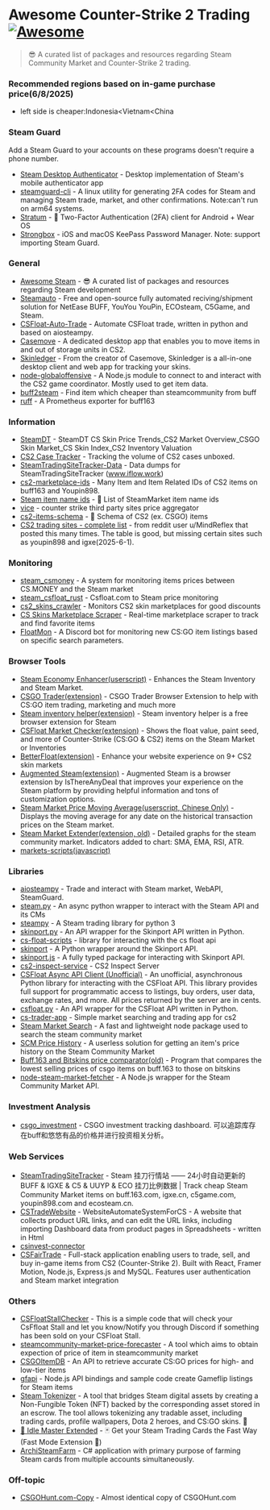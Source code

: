 # Awesome Counter-Strike 2 Trading [![Awesome](https://cdn.rawgit.com/sindresorhus/awesome/d7305f38d29fed78fa85652e3a63e154dd8e8829/media/badge.svg)](https://github.com/sindresorhus/awesome)
> 😎 A curated list of packages and resources regarding Steam Community Market and Counter-Strike 2 trading.
### Recommended regions based on in-game purchase price(6/8/2025)

- left side is cheaper:Indonesia<Vietnam<China

### Steam Guard

Add a Steam Guard to your accounts on these programs doesn't require a phone number.

- [Steam Desktop Authenticator](https://github.com/Jessecar96/SteamDesktopAuthenticator) - Desktop implementation of Steam's mobile authenticator app
- [steamguard-cli](https://github.com/dyc3/steamguard-cli) - A linux utility for generating 2FA codes for Steam and managing Steam trade, market, and other confirmations. Note:can't run on arm64 systems.
- [Stratum](https://github.com/stratumauth/app) - 📱 Two-Factor Authentication (2FA) client for Android + Wear OS
- [Strongbox](https://strongboxsafe.com/) - iOS and macOS KeePass Password Manager. Note: support importing Steam Guard.

### General

- [Awesome Steam](https://github.com/scholtzm/awesome-steam) - 😎 A curated list of packages and resources regarding Steam development
- [Steamauto](https://github.com/Steamauto/Steamauto) - Free and open-source fully automated reciving/shipment solution for NetEase BUFF, YouYou YouPin, ECOsteam, C5Game, and Steam.
- [CSFloat-Auto-Trade](https://github.com/gradinazz/CSFloat-Auto-Trade) - Automate CSFloat trade, written in python and based on aiosteampy.
- [Casemove](https://github.com/nombersDev/casemove) - A dedicated desktop app that enables you to move items in and out of storage units in CS2.
- [Skinledger](https://skinledger.com/) - From the creator of Casemove, Skinledger is a all-in-one desktop client and web app for tracking your skins.
- [node-globaloffensive](https://github.com/DoctorMcKay/node-globaloffensive) - A Node.js module to connect to and interact with the CS2 game coordinator. Mostly used to get item data.
- [buff2steam](https://github.com/hldh214/buff2steam) - Find item which cheaper than steamcommunity from buff
- [ruff](https://github.com/Lol3rrr/ruff) - A Prometheus exporter for buff163

### Information

- [SteamDT](https://steamdt.com/en) - SteamDT CS Skin Price Trends_CS2 Market Overview_CSGO Skin Market_CS Skin Index_CS2 Inventory Valuation
- [CS2 Case Tracker](https://csgocasetracker.com) - Tracking the volume of CS2 cases unboxed.
- [SteamTradingSiteTracker-Data](https://github.com/EricZhu-42/SteamTradingSiteTracker-Data) - Data dumps for SteamTradingSiteTracker (www.iflow.work)
- [cs2-marketplace-ids](https://github.com/ModestSerhat/cs2-marketplace-ids) - Many Item and Item Related IDs of CS2 items on buff163 and Youpin898.
- [Steam item name ids](https://github.com/somespecialone/steam-item-name-ids) - 🧾 List of SteamMarket item name ids
- [vice](https://github.com/Delioos/vice) - counter strike third party sites price aggregator
- [cs2-items-schema](https://github.com/somespecialone/cs2-items-schema) - 📖 Schema of CS2 (ex. CSGO) items
- [CS2 trading sites - complete list](https://docs.google.com/spreadsheets/d/1qrNxvPJOLIg4ZKV_fv3YzY7c95WXad_y8d99M7K4RLM/edit?usp=sharing) - from reddit user u/MindReflex that posted this many times. The table is good, but missing certain sites such as youpin898 and igxe(2025-6-1).

### Monitoring

- [steam_csmoney](https://github.com/Soniclev/steam_csmoney) - A system for monitoring items prices between CS.MONEY and the Steam market
- [steam_csfloat_rust](https://github.com/Soniclev/steam_csfloat_rust) - Csfloat.com to Steam price monitoring
- [cs2_skins_crawler](https://github.com/andr3i-f/cs2_skins_crawler) - Monitors CS2 skin marketplaces for good discounts
- [CS Skins Marketplace Scraper](https://github.com/white67/cs_skins_scraper) - Real-time marketplace scraper to track and find favorite items
- [FloatMon](https://github.com/icryo/FloatMon) - A Discord bot for monitoring new CS:GO item listings based on specific search parameters.

### Browser Tools

- [Steam Economy Enhancer(userscript)](https://github.com/Nuklon/Steam-Economy-Enhancer) - Enhances the Steam Inventory and Steam Market.
- [CSGO Trader(extension)](https://github.com/gergelyszabo94/csgo-trader-extension) - CSGO Trader Browser Extension to help with CS:GO item trading, marketing and much more
- [Steam inventory helper(extension)](https://steaminventoryhelper.com/) - Steam inventory helper is a free browser extension for Steam
- [CSFloat Market Checker(extension)](https://github.com/csfloat/extension) - Shows the float value, paint seed, and more of Counter-Strike (CS:GO & CS2) items on the Steam Market or Inventories
- [BetterFloat(extension)](https://github.com/GODrums/BetterFloat) - Enhance your website experience on 9+ CS2 skin markets
- [Augmented Steam(extension)](https://github.com/IsThereAnyDeal/AugmentedSteam) - Augmented Steam is a browser extension by IsThereAnyDeal that improves your experience on the Steam platform by providing helpful information and tons of customization options.
- [Steam Market Price Moving Average(userscript, Chinese Only)](https://greasyfork.org/en/scripts/491198-steam-%E5%B8%82%E5%9C%BA%E4%BB%B7%E6%A0%BC%E5%9D%87%E7%BA%BF) - Displays the moving average for any date on the historical transaction prices on the Steam market.
- [Steam Market Extender(extension, old)](https://github.com/AcornEyes/SteamMarketExtender) - Detailed graphs for the steam community market. Indicators added to chart: SMA, EMA, RSI, ATR.
- [markets-scripts(javascript)](https://github.com/ricardocefet2018/markets-scripts)

### Libraries

- [aiosteampy](https://github.com/somespecialone/aiosteampy) - Trade and interact with Steam market, WebAPI, SteamGuard.
- [steam.py](https://github.com/Gobot1234/steam.py) - An async python wrapper to interact with the Steam API and its CMs
- [steampy](https://github.com/bukson/steampy) - A Steam trading library for python 3
- [skinport.py](https://github.com/PaxxPatriot/skinport.py) - An API wrapper for the Skinport API written in Python.
- [cs-float-scripts](https://github.com/JA-Marshall/cs-float-scripts) - library for interacting with the cs float api
- [skinport](https://github.com/barnumbirr/skinport) - A Python wrapper around the Skinport API.
- [skinport.js](https://github.com/realBoltDev/skinport.js) - A fully typed package for interacting with Skinport API.
- [cs2-inspect-service](https://github.com/pricempire/cs2-inspect-service) - CS2 Inspect Server
- [CSFloat Async API Client (Unofficial)](https://github.com/Rushifakami/csfloat_api) - An unofficial, asynchronous Python library for interacting with the CSFloat API. This library provides full support for programmatic access to listings, buy orders, user data, exchange rates, and more. All prices returned by the server are in cents.
- [csfloat.py](https://github.com/PaxxPatriot/csfloat.py) - An API wrapper for the CSFloat API written in Python.
- [cs-trader-app](https://github.com/yagatho/cs-trader-app) - Simple market searching and trading app for cs2
- [Steam Market Search](https://github.com/DrKain/steam-market-search) - A fast and lightweight node package used to search the steam community market
- [SCM Price History](https://github.com/HilliamT/scm-price-history) - A userless solution for getting an item's price history on the Steam Community Market
- [Buff.163 and Bitskins price comparator(old)](https://github.com/Vincentelias/buff163-bitskins-price-comparator) - Program that compares the lowest selling prices of csgo items on buff.163 to those on bitskins
- [node-steam-market-fetcher](https://github.com/SnaBe/node-steam-market-fetcher) - A Node.js wrapper for the Steam Community Market API.

### Investment Analysis

- [csgo_investment](https://github.com/ShevonKuan/csgo_investment) - CSGO investment tracking dashboard. 可以追踪库存在buff和悠悠有品的价格并进行投资相关分析。

### Web Services

- [SteamTradingSiteTracker](https://github.com/EricZhu-42/SteamTradingSiteTracker) - Steam 挂刀行情站 —— 24小时自动更新的 BUFF & IGXE & C5 & UUYP & ECO 挂刀比例数据 | Track cheap Steam Community Market items on buff.163.com, igxe.cn, c5game.com, youpin898.com and ecosteam.cn.
- [CSTradeWebsite](https://github.com/PhanuphongSariten/CSTradeWebsite) - WebsiteAutomateSystemForCS - A website that collects product URL links, and can edit the URL links, including importing Dashboard data from product pages in Spreadsheets - written in Html
- [csinvest-connector](https://github.com/softwerk-org/csinvest-connector)
- [CSFairTrade](https://github.com/RaymondSWE/CS2-Marketplace) - Full-stack application enabling users to trade, sell, and buy in-game items from CS2 (Counter-Strike 2). Built with React, Framer Motion, Node.js, Express.js and MySQL. Features user authentication and Steam market integration

### Others

- [CSFloatStallChecker](https://github.com/krisgfx9/CSFloatStallChecker) - This is a simple code that will check your CsFfloat Stall and let you know/Notify you through Discord if something has been sold on your CSFloat Stall.
- [steamcommunity-market-price-forecaster](https://github.com/morganaxmu/steamcommunity-market-price-forecaster) - A tool which aims to obtain expection of price of item in steamcommunity market
- [CSGOItemDB](https://github.com/andrewda/CSGOItemDB) - An API to retrieve accurate CS:GO prices for high- and low-tier items
- [gfapi](https://github.com/gameflip/gfapi) - Node.js API bindings and sample code create Gameflip listings for Steam items
- [Steam Tokenizer](https://github.com/cairoeth/steamtokenizer) - A tool that bridges Steam digital assets by creating a Non-Fungible Token (NFT) backed by the corresponding asset stored in an escrow. The tool allows tokenizing any tradable asset, including trading cards, profile wallpapers, Dota 2 heroes, and CS:GO skins. 🌉
- [🚀 Idle Master Extended](https://github.com/JonasNilson/idle_master_extended) - 🃏 Get your Steam Trading Cards the Fast Way (Fast Mode Extension 🚀)
- [ArchiSteamFarm](https://github.com/JustArchiNET/ArchiSteamFarm) - C# application with primary purpose of farming Steam cards from multiple accounts simultaneously.

### Off-topic

- [CSGOHunt.com-Copy](https://github.com/Baterka/CSGOHunt.com-Copy) - Almost identical copy of CSGOHunt.com
